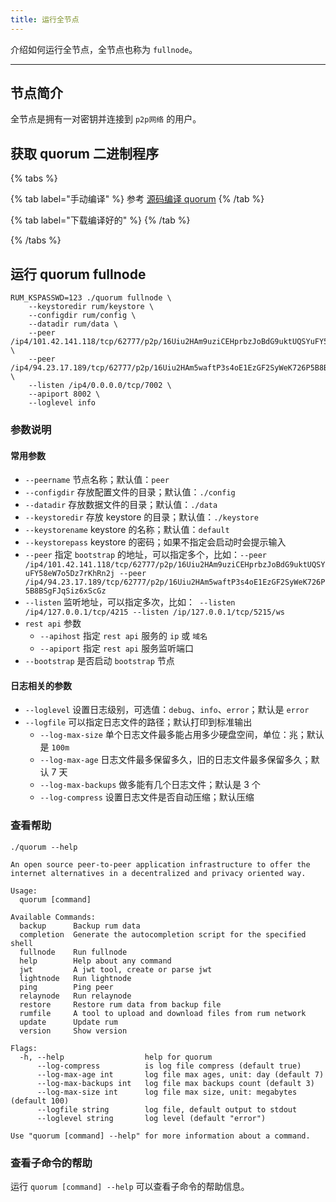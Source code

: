 ```yaml
---
title: 运行全节点
---
```


介绍如何运行全节点，全节点也称为 `fullnode`。

---

## 节点简介

全节点是拥有一对密钥并连接到 `p2p网络` 的用户。

## 获取 quorum 二进制程序

{% tabs %}

{% tab label="手动编译" %}
参考 [源码编译 quorum](/docs/build-quorum)
{% /tab %}

{% tab label="下载编译好的" %}
{% /tab %}

{% /tabs %}

## 运行 quorum fullnode

```shell
RUM_KSPASSWD=123 ./quorum fullnode \
    --keystoredir rum/keystore \
    --configdir rum/config \
    --datadir rum/data \
    --peer /ip4/101.42.141.118/tcp/62777/p2p/16Uiu2HAm9uziCEHprbzJoBdG9uktUQSYuFY58eW7o5Dz7rKhRn2j \
    --peer /ip4/94.23.17.189/tcp/62777/p2p/16Uiu2HAm5waftP3s4oE1EzGF2SyWeK726P5B8BSgFJqSiz6xScGz \
    --listen /ip4/0.0.0.0/tcp/7002 \
    --apiport 8002 \
    --loglevel info
```

### 参数说明

#### 常用参数

- `--peername` 节点名称；默认值：`peer`
- `--configdir` 存放配置文件的目录；默认值：`./config`
- `--datadir` 存放数据文件的目录；默认值：`./data`
- `--keystoredir` 存放 keystore 的目录；默认值：`./keystore`
- `--keystorename` keystore 的名称；默认值：`default`
- `--keystorepass` keystore 的密码；如果不指定会启动时会提示输入
- `--peer` 指定 `bootstrap` 的地址，可以指定多个，比如：`--peer /ip4/101.42.141.118/tcp/62777/p2p/16Uiu2HAm9uziCEHprbzJoBdG9uktUQSYuFY58eW7o5Dz7rKhRn2j --peer /ip4/94.23.17.189/tcp/62777/p2p/16Uiu2HAm5waftP3s4oE1EzGF2SyWeK726P5B8BSgFJqSiz6xScGz`
- `--listen` 监听地址，可以指定多次，比如：` --listen /ip4/127.0.0.1/tcp/4215 --listen /ip/127.0.0.1/tcp/5215/ws`
- `rest api` 参数
  - `--apihost` 指定 `rest api` 服务的 `ip` 或 `域名`
  - `--apiport` 指定 `rest api` 服务监听端口
- `--bootstrap` 是否启动 `bootstrap` 节点

#### 日志相关的参数

- `--loglevel` 设置日志级别，可选值：`debug`、`info`、`error`；默认是 `error`
- `--logfile` 可以指定日志文件的路径；默认打印到标准输出
  - `--log-max-size` 单个日志文件最多能占用多少硬盘空间，单位：兆；默认是 `100m`
  - `--log-max-age` 日志文件最多保留多久，旧的日志文件最多保留多久；默认 7 天
  - `--log-max-backups` 做多能有几个日志文件；默认是 3 个
  - `--log-compress` 设置日志文件是否自动压缩；默认压缩

### 查看帮助

```shell
./quorum --help
```

```
An open source peer-to-peer application infrastructure to offer the internet alternatives in a decentralized and privacy oriented way.

Usage:
  quorum [command]

Available Commands:
  backup      Backup rum data
  completion  Generate the autocompletion script for the specified shell
  fullnode    Run fullnode
  help        Help about any command
  jwt         A jwt tool, create or parse jwt
  lightnode   Run lightnode
  ping        Ping peer
  relaynode   Run relaynode
  restore     Restore rum data from backup file
  rumfile     A tool to upload and download files from rum network
  update      Update rum
  version     Show version

Flags:
  -h, --help                  help for quorum
      --log-compress          is log file compress (default true)
      --log-max-age int       log file max ages, unit: day (default 7)
      --log-max-backups int   log file max backups count (default 3)
      --log-max-size int      log file max size, unit: megabytes (default 100)
      --logfile string        log file, default output to stdout
      --loglevel string       log level (default "error")

Use "quorum [command] --help" for more information about a command.
```

### 查看子命令的帮助

运行 `quorum [command] --help` 可以查看子命令的帮助信息。
